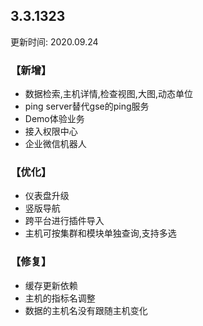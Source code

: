 ## 3.3.1323

更新时间: 2020.09.24

### 【新增】

- 数据检索,主机详情,检查视图,大图,动态单位
- ping server替代gse的ping服务
- Demo体验业务
- 接入权限中心
- 企业微信机器人

### 【优化】

- 仪表盘升级
- 竖版导航
- 跨平台进行插件导入
- 主机可按集群和模块单独查询,支持多选

### 【修复】

 - 缓存更新依赖
 - 主机的指标名调整
 - 数据的主机名没有跟随主机变化 
